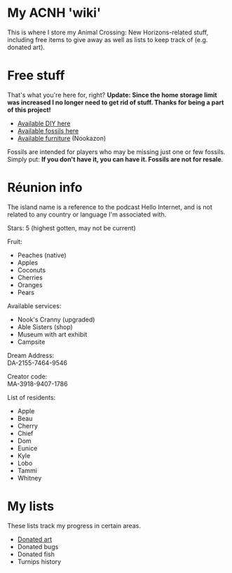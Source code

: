# My ACNH 'wiki'
This is where I store my Animal Crossing: New Horizons-related stuff, including free items to give away as well as lists to keep track of (e.g. donated art).

# Free stuff
That's what you're here for, right? **Update: Since the home storage limit was increased I no longer need to get rid of stuff. Thanks for being a part of this project!**
* <a href="available-diy.txt">Available DIY here</a>
* <a href="available-fossils.txt">Available fossils here</a>
* <a href="https://nookazon.com/profile/3183630164/listings">Available furniture</a> (Nookazon)

Fossils are intended for players who may be missing just one or few fossils. Simply put: **If you don't have it, you can have it. Fossils are not for resale**.

# Réunion info
The island name is a reference to the podcast Hello Internet, and is not related to any country or language I'm associated with.

Stars: 5 (highest gotten, may not be current)

Fruit:
* Peaches (native)
* Apples
* Coconuts
* Cherries
* Oranges
* Pears

Available services:
* Nook's Cranny (upgraded)
* Able Sisters (shop)
* Museum with art exhibit
* Campsite

Dream Address:<br />
DA-2155-7464-9546

Creator code:<br />
MA-3918-9407-1786

List of residents:
* Apple
* Beau
* Cherry
* Chief
* Dom
* Eunice
* Kyle
* Lobo
* Tammi
* Whitney

# My lists
These lists track my progress in certain areas.
* <a href="donated-art.txt">Donated art</a>
* Donated bugs
* Donated fish
* Turnips history
